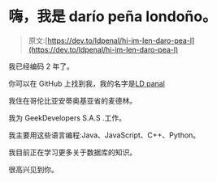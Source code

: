 # 嗨，我是 darío peña londoño。

> 原文:[https://dev.to/ldpenal/hi-im-len-daro-pea-l](https://dev.to/ldpenal/hi-im-len-daro-pea-l)

我已经编码 2 年了。

你可以在 GitHub 上找到我，我的名字是[LD panal](https://github.com/ldpenal)

我住在哥伦比亚安蒂奥基亚省的麦德林。

我为 GeekDevelopers S.A.S .工作。

我主要用这些语言编程:Java、JavaScript、C++、Python。

我目前正在学习更多关于数据库的知识。

很高兴见到你。